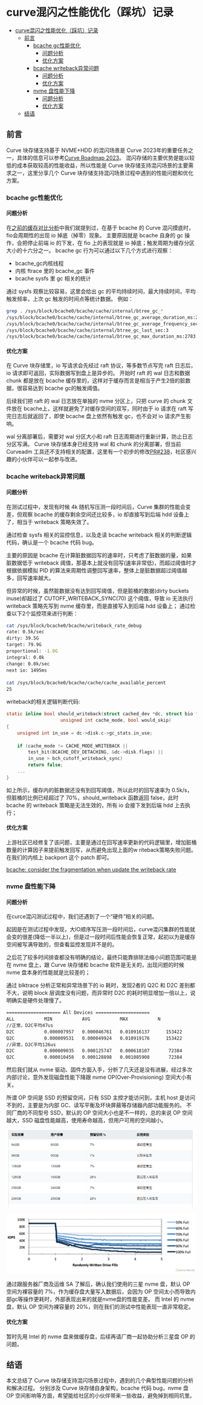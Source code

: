 # curve混闪之性能优化（踩坑）记录

- [curve混闪之性能优化（踩坑）记录](#curve混闪之性能优化踩坑记录)
  - [前言](#前言)
    - [bcache gc性能优化](#bcache-gc性能优化)
      - [问题分析](#问题分析)
      - [优化方案](#优化方案)
    - [bcache writeback异常问题](#bcache-writeback异常问题)
      - [问题分析](#问题分析-1)
      - [优化方案](#优化方案-1)
    - [nvme 盘性能下降](#nvme-盘性能下降)
      - [问题分析](#问题分析-2)
      - [优化方案](#优化方案-2)
  - [结语](#结语)

## 前言

Curve 块存储支持基于 NVME+HDD 的混闪场景是 Curve 2023年的重要任务之一，具体的信息可以参考[Curve Roadmap 2023](https://github.com/opencurve/curve/issues/2207)。
混闪存储的主要优势是能以较低的成本获取较高的性能收益，所以性能是 Curve 块存储支持混闪场景的主要需求之一，这里分享几个 Curve 块存储支持混闪场景过程中遇到的性能问题和优化方案。

### bcache gc性能优化

#### 问题分析

在[之前的缓存对比分析](0407-Curve混闪之bcache与open-cas对比.md)中我们就提到过，在基于 bcache 的 Curve 混闪摸底时，fio会周期性的出现 io 掉底（掉零）现象。
主要原因就是 bcache 自身的 gc 操作，会把停止前端 io 的下发，在 fio 上的表现就是 io 掉底；触发周期为缓存分区大小的十六分之一。
bcache gc 行为可以通过以下几个方式进行观察：

- bcache_gc内核线程
- 内核 ftrace 里的 bcache_gc 事件
- bcache sysfs 里 gc 相关的统计

通过 sysfs 观察比较容易，这里会给出 gc 的平均持续时间，最大持续时间，平均触发频率，上次 gc 触发的时间点等统计数据。
例如：

```bash
grep . /sys/block/bcache0/bcache/cache/internal/btree_gc_* 
/sys/block/bcache0/bcache/cache/internal/btree_gc_average_duration_ms:2696 
/sys/block/bcache0/bcache/cache/internal/btree_gc_average_frequency_sec:7 
/sys/block/bcache0/bcache/cache/internal/btree_gc_last_sec:3 
/sys/block/bcache0/bcache/cache/internal/btree_gc_max_duration_ms:2783
```

#### 优化方案

在 Curve 块存储里，io 写请求会先经过 raft 协议，等多数节点写完 raft 日志后，io 请求即可返回，实际数据写到盘上是异步的。
开始时 raft 的 wal 日志和数据 chunk 都是放在 bcache 缓存里的，这样对于缓存而言是相当于产生2倍的脏数据，很容易达到 bcache gc的触发阈值。

后续我们把 raft 的 wal 日志放在单独的 nvme 分区上，只把 curve 的 chunk 文件放在 bcache上，这样就避免了对缓存空间的双写，同时由于 io 请求在 raft 写完日志后就返回了，即使 bcache 盘上依然有触发 gc，也不会对 io 请求产生影响。

wal 分离部署后，需要对 wal 分区大小和 raft 日志周期进行重新计算，防止日志分区写满。
Curve 块存储本身已经支持 wal 和 chunk 的分离部署，但当前 Curveadm 工具还不支持相关的配置，这里有一个初步的修改[PR#238](https://github.com/opencurve/curveadm/pull/238)，社区感兴趣的小伙伴可以一起参与改进。

### bcache writeback异常问题

#### 问题分析

在测试过程中，发现有时候 4k 随机写压测一段时间后，Curve 集群的性能会变差，但观察 bcache 的缓存剩余空间还比较多，io 却直接写到后端 hdd 设备上了，相当于 writeback 策略失效了。

通过检查 sysfs 相关的监控信息，以及走读 bcache writeback 相关的判断逻辑代码，确认是一个 bcache 代码 bug。

主要的原因是 bcache 在计算脏数据回写的速率时，只考虑了脏数据的量，如果脏数据低于 writeback 阈值，那基本上就没有回写(速率非常低)，而超过阈值时才根据依据模拟 PID 的算法来周期性调整回写速率，整体上是脏数据超过阈值越多，回写速率越大。

但异常的时候，虽然脏数据没有达到回写阈值，但是脏桶的数据(dirty buckets inuse)却超过了 CUTOFF_WRITEBACK_SYNC(70) 这个阈值，导致 io 无法执行 writeback 策略先写到 nvme 缓存里，而是直接写入到后端 hdd 设备上；
通过检查以下2个监控项来进行判断：

```bash
cat /sys/block/bcache0/bcache/writeback_rate_debug
rate: 0.5k/sec
dirty: 39.5G
target: 79.9G
proportional: -1.0G
integral: 0.0k
change: 0.0k/sec
next io: 1495ms

cat /sys/block/bcache0/bcache/cache/cache_available_percent
25
```

writeback的相关逻辑判断代码:

```c
static inline bool should_writeback(struct cached_dev *dc, struct bio *bio,
                    unsigned int cache_mode, bool would_skip)
{
    unsigned int in_use = dc->disk.c->gc_stats.in_use;

    if (cache_mode != CACHE_MODE_WRITEBACK ||
        test_bit(BCACHE_DEV_DETACHING, &dc->disk.flags) ||
        in_use > bch_cutoff_writeback_sync)
        return false;
    ...
}
```

如上所示，缓存内的脏数据还没有到回写阈值，所以此时的回写速率为 0.5k/s，但脏桶的比例已经超过了 70%，should_writeback 函数返回 false，此时 bcache 的 writeback 策略是无法生效的，所有 io 会接下发到后端 hdd 上去执行；

#### 优化方案

上游社区已经修复了该问题，主要是通过在回写速率更新的代码逻辑里，增加脏桶数量的计算因子来提前触发回写，从而避免出现上面的w riteback策略失败问题。
在我们的内核上 backport 这个 patch 即可。

[bcache: consider the fragmentation when update the writeback rate](https://git.kernel.org/pub/scm/linux/kernel/git/stable/linux.git/commit/drivers/md/bcache?h=v6.3.9&id=71dda2a5625f31bc3410cb69c3d31376a2b66f28)

### nvme 盘性能下降

#### 问题分析

在curce混闪测试过程中，我们还遇到了一个“硬件”相关的问题。

起因是在测试过程中发现，大IO顺序写压测一段时间后，curve混闪集群的性能就会变的很差(降低一半以上)，但是过一段时间后性能会恢复正常，起初以为是缓存空间被写满导致的，但查看监控发现并不是的。

之后花了较多时间排查都没有明确的结论，最终只能靠排除法缩小问题范围可能是在 nvme 盘上，跟 Curve 块存储和 bcache 软件是无关的，出现问题的时候 nvme 盘本身的性能就是比较差的；

通过 blktrace 分析正常和异常场景下的 io 耗时，发现2者的 Q2C 和 D2C 差别都不大，说明 block 层调度没有问题，而异常时 D2C 的耗时明显增加一倍以上，说明确实是硬件处理慢了。

```bash
==================== All Devices ====================
ALL           MIN           AVG           MAX           N
//正常，D2C平均47us
D2C           0.000007957   0.000046761   0.010916137      153422
Q2C           0.000009531   0.000049924   0.010919176      153422
//异常，D2C平均126us
D2C           0.000009035   0.000125747   0.000618107       72384
Q2C           0.000010458   0.000128898   0.001085908       72384
```

然后我们就从 nvme 驱动、固件方面入手，分析了几天还是没有进展，经过多次内部讨论，意外发现磁盘性能下降跟 nvme OP(Over-Provisioning) 空间大小有关。

所谓 OP 空间是 SSD 的预留空间，只有 SSD 主控才能访问到，主机 host 是访问不到的，主要是为内部 GC、读写平衡及坏块屏蔽等存储器内部功能服务的。
不同厂商的不同型号 SSD，默认的 OP 空间大小也是不一样的，总的来说 OP 空间越大，SSD 磁盘性能越高，使用寿命越高，但用户可用的空间越小。

![sdd OP](./image/0623-ssd-op.png)

![Randomly Written Drive Fills](./image/0623-randomly-written-drive-fills.png)

通过跟服务器厂商及运维 SA 了解后，确认我们使用的三星 nvme 盘，默认 OP 空间为裸容量的 7%，作为缓存盘大量写入数据后，会因为 OP 空间太小而导致内部gc等操作更耗时，外部表现出来的就是nvme盘的性能变差。
而 Intel 的 nvme 盘，默认 OP 空间为裸容量的 20%，则在我们的测试中性能表现一直非常稳定。

#### 优化方案

暂时先用 Intel 的 nvme 盘来做缓存盘，后续再请厂商一起协助分析三星盘 OP 的问题。

## 结语

本文总结了 Curve 块存储支持混闪场景过程中，遇到的几个典型性能问题的分析和解决过程。
分别涉及 Curve 块存储自身架构，bcache 代码 bug，nvme 盘 OP 空间影响等方面，希望能给社区的小伙伴带来一些收益，避免掉到相同坑里。
